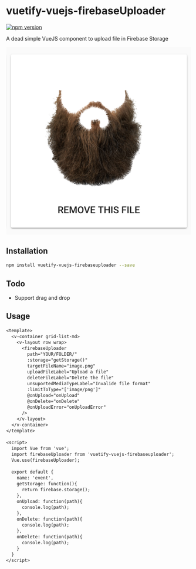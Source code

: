 # vuetify-vuejs-firebaseUploader

[![npm version](https://badge.fury.io/js/vuetify-vuejs-firebaseuploader.svg)](https://www.npmjs.com/package/vuetify-vuejs-firebaseuploader)

A dead simple VueJS component to upload file in Firebase Storage

![Sample](./demo.png)

## Installation

```sh
npm install vuetify-vuejs-firebaseuploader --save
```

## Todo

- Support drag and drop

## Usage

```vue
<template>
  <v-container grid-list-md>
    <v-layout row wrap>
      <firebaseUploader
        path="YOUR/FOLDER/"
        :storage="getStorage()"
        targetFileName="image.png"
        uploadFileLabel="Upload a file"
        deleteFileLabel="Delete the file"
        unsuportedMediaTypeLabel="Invalide file format"
        :limitToType="['image/png']"
        @onUpload="onUpload"
        @onDelete="onDelete"
        @onUploadError="onUploadError"
      />
    </v-layout>
  </v-container>
</template>

<script>
  import Vue from 'vue';
  import firebaseUploader from 'vuetify-vuejs-firebaseuploader';
  Vue.use(firebaseUploader);

  export default {
    name: 'event',
    getStorage: function(){
      return firebase.storage();
    },
    onUpload: function(path){
      console.log(path);
    },
    onDelete: function(path){
      console.log(path);
    },
    onDelete: function(path){
      console.log(path);
    }
  }
</script>
```
